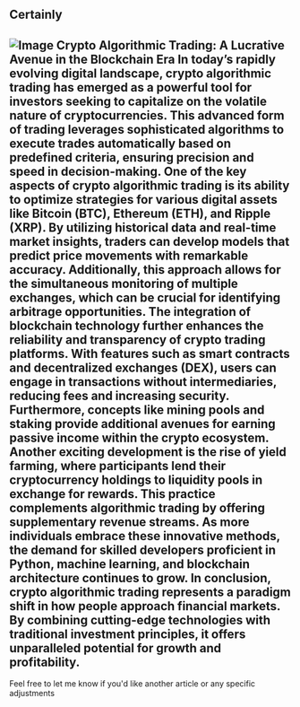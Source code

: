 Certainly
---

![Image](https://github.com/user-attachments/assets/4a25d116-2220-4385-b08e-f287af8fcbc4)
**Crypto Algorithmic Trading: A Lucrative Avenue in the Blockchain Era**
In today’s rapidly evolving digital landscape, crypto algorithmic trading has emerged as a powerful tool for investors seeking to capitalize on the volatile nature of cryptocurrencies. This advanced form of trading leverages sophisticated algorithms to execute trades automatically based on predefined criteria, ensuring precision and speed in decision-making.
One of the key aspects of crypto algorithmic trading is its ability to optimize strategies for various digital assets like Bitcoin (BTC), Ethereum (ETH), and Ripple (XRP). By utilizing historical data and real-time market insights, traders can develop models that predict price movements with remarkable accuracy. Additionally, this approach allows for the simultaneous monitoring of multiple exchanges, which can be crucial for identifying arbitrage opportunities.
The integration of blockchain technology further enhances the reliability and transparency of crypto trading platforms. With features such as smart contracts and decentralized exchanges (DEX), users can engage in transactions without intermediaries, reducing fees and increasing security. Furthermore, concepts like mining pools and staking provide additional avenues for earning passive income within the crypto ecosystem.
Another exciting development is the rise of yield farming, where participants lend their cryptocurrency holdings to liquidity pools in exchange for rewards. This practice complements algorithmic trading by offering supplementary revenue streams. As more individuals embrace these innovative methods, the demand for skilled developers proficient in Python, machine learning, and blockchain architecture continues to grow.
In conclusion, crypto algorithmic trading represents a paradigm shift in how people approach financial markets. By combining cutting-edge technologies with traditional investment principles, it offers unparalleled potential for growth and profitability.
---
Feel free to let me know if you'd like another article or any specific adjustments
